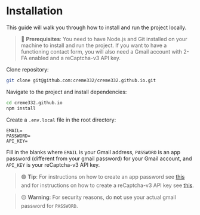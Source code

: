 # Installation
This guide will walk you through how to install and run the project locally.
> 🔴 **Prerequisites**: You need to have Node.js and Git installed on your machine to install and run the project. If you want to have a functioning contact form, you will also need a Gmail account with 2-FA enabled and a reCaptcha-v3 API key.

Clone repository:
```bash
git clone git@github.com:creme332/creme332.github.io.git
```
Navigate to the project and install dependencies:
```bash
cd creme332.github.io
npm install
```
Create a `.env.local` file in the root directory:
```
EMAIL=
PASSWORD=
API_KEY=
```
Fill in the blanks where `EMAIL` is your Gmail address, `PASSWORD` is an app password (different from your gmail password) for your Gmail account, and `API_KEY` is your reCaptcha-v3 API key.

>  🟢 **Tip**: For instructions on how to create an app password see [this](https://support.google.com/mail/answer/185833?hl=en) and for instructions on how to create a reCaptcha-v3 API key see [this](https://cloud.google.com/recaptcha-enterprise/docs/create-key-website).

> 🟡 **Warning**: For security reasons, do **not** use your actual gmail password for `PASSWORD`.